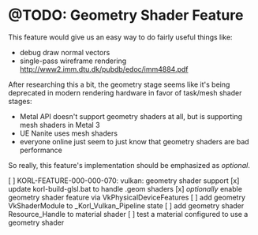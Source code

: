 # @TODO: Geometry Shader Feature

This feature would give us an easy way to do fairly useful things like:
- debug draw normal vectors
- single-pass wireframe rendering
    http://www2.imm.dtu.dk/pubdb/edoc/imm4884.pdf

After researching this a bit, the geometry stage seems like it's being deprecated in modern rendering hardware in favor of task/mesh shader stages:
- Metal API doesn't support geometry shaders at all, but is supporting mesh shaders in Metal 3
- UE Nanite uses mesh shaders
- everyone online just seem to just know that geometry shaders are bad performance

So really, this feature's implementation should be emphasized as _optional_.

[ ] KORL-FEATURE-000-000-070: vulkan: geometry shader support
    [x] update korl-build-glsl.bat to handle .geom shaders
    [x] _optionally_ enable geometry shader feature via VkPhysicalDeviceFeatures
    [ ] add geometry VkShaderModule to _Korl_Vulkan_Pipeline state
    [ ] add geometry shader Resource_Handle to material shader
    [ ] test a material configured to use a geometry shader
